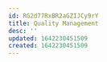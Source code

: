 ```yaml
---
id: RG2d77RxBR2aGZIJCy9rY
title: Quality Management
desc: ''
updated: 1642230451509
created: 1642230451509
---
```


